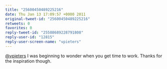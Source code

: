 ```yaml
---
title: "25600450489225216"
date: Thu Jan 13 17:09:57 +0000 2011
original-tweet-id: "25600450489225216"
retweets: 0
favorites: 0
reply-tweet-id: "25588689228791808"
reply-user-id: "12815"
reply-user-screen-name: "vpieters"
---
```

<a href="https://twitter.com/vpieters">@vpieters</a> I was beginning to wonder when you get time to work. Thanks for the inspiration though.
